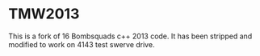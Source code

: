 TMW2013
=======

This is a fork of 16 Bombsquads c++ 2013 code.
It has been stripped and modified to work on 4143 test swerve drive.
